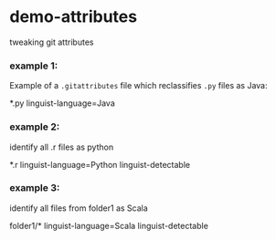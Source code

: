 # demo-attributes
tweaking git attributes


### example 1:
Example of a `.gitattributes` file which reclassifies `.py` files as Java:

*.py linguist-language=Java

### example 2:
identify all .r files as python

*.r linguist-language=Python linguist-detectable

### example 3:
identify all files from folder1 as Scala

folder1/* linguist-language=Scala linguist-detectable

